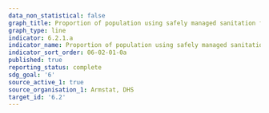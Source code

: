 ```yaml
---
data_non_statistical: false
graph_title: Proportion of population using safely managed sanitation facility
graph_type: line
indicator: 6.2.1.a
indicator_name: Proportion of population using safely managed sanitation facility
indicator_sort_order: 06-02-01-0a
published: true
reporting_status: complete
sdg_goal: '6'
source_active_1: true
source_organisation_1: Armstat, DHS
target_id: '6.2'
---
```

